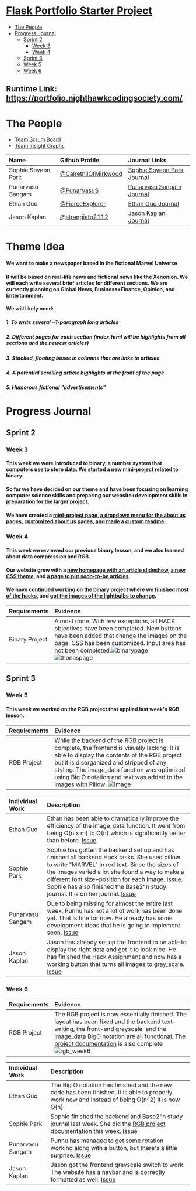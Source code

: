 # [Flask Portfolio Starter Project](https://nighthawkcodingsociety.com/projectsearch/details/Flask%20Portfolio%20Starter)
<!--ts-->
   * [The People](#the-people)
   * [Progress Journal](#progress-journal)
     * [Sprint 2](#sprint-2)
       * [Week 3](#week-3)
       * [Week 4](#week-4)
     * [Sprint 3](#sprint-3)
     *  [Week 5](#week-5)
     *  [Week 6](#week-6)
<!--te-->
## Runtime Link: https://portfolio.nighthawkcodingsociety.com/
# The People

- [Team Scrum Board](https://github.com/CalrethilOfMirkwood/flask_portfolio/projects/1)
- [Team Insight Graphs](https://github.com/CalrethilOfMirkwood/flask_portfolio/graphs/contributors)

 Name | Github Profile | Journal Links
| :---- | :---- | :---- |
| Sophie Soyeon Park | [@CalrethilOfMirkwood](https://github.com/CalrethilOfMirkwood) | [Sophie Soyeon Park Journal](https://docs.google.com/document/d/1p0HJV9DaE6A2R0R5cqNIFT2G01R6gcRTk_YQLqi-JYE/edit?usp=sharing) 
| Punarvasu Sangam | [@PunarvasuS](https://github.com/PunarvasuS) | [Punarvasu Sangam Journal](https://docs.google.com/document/d/1fD9aVooS0dbOJZCmh1KXjiAS6M9TM4oYgXOhvFVISPk/edit?usp=sharing) 
| Ethan Guo | [@FierceExplorer](https://github.com/FierceExplorer) | [Ethan Guo Journal](https://docs.google.com/document/d/11vsWPaCuoXcu6-stnnRsQocQagZt6etMUKN_my-wCZQ/edit)
| Jason Kaplan | [@strangiato2112](https://github.com/strangiato2112) | [Jason Kaplan Journal](https://docs.google.com/document/d/1_07UqztsMrCB-25jyAmEY0PtHlpxz_5iJnr5U1ZaHe8/edit)


# Theme Idea
#### We want to make a newspaper based in the fictional Marvel Universe
#### It will be based on real-life news and fictional news like the Xenonion.  We will each write several brief articles for different sections.  We are currently planning on Global News, Business+Finance, Opinion, and Entertainment.
#### We will likely need:
##### 1. To write several ~1-paragraph long articles
##### 2. Different pages for each section (index.html will be highlights from all sections and the newest articles)
##### 3. Stacked, floating boxes in columns that are links to articles
##### 4. A potential scrolling article highlights at the front of the page
##### 5. Humorous fictional "advertisements"
# Progress Journal
## Sprint 2
### Week 3
#### This week we were introduced to binary, a number system that computers use to store data.  We started a new mini-project related to binary.
#### So far we have decided on our theme and have been focusing on learning computer science skills and preparing our website+development skills in preparation for the larger project.
#### We have created a [mini-project page](https://github.com/CalrethilOfMirkwood/flask_portfolio/blob/main/templates/sus.html), [a dropdown menu for the about us pages](https://github.com/CalrethilOfMirkwood/flask_portfolio/issues/5), [customized about us pages](https://github.com/CalrethilOfMirkwood/flask_portfolio/issues/7), [and made a custom readme](https://github.com/CalrethilOfMirkwood/flask_portfolio/issues/4).
### Week 4
#### This week we reviewed our previous binary lesson, and we also learned about data compression and RGB.
#### Our website grew with a [new homepage with an article slideshow](https://github.com/CalrethilOfMirkwood/flask_portfolio/issues/2), [a new CSS theme](https://github.com/CalrethilOfMirkwood/flask_portfolio/issues/2), and [a page to put soon-to-be articles](https://github.com/CalrethilOfMirkwood/flask_portfolio/issues/2).
#### We have continued working on the binary project where we [finished most of the hacks](https://github.com/CalrethilOfMirkwood/flask_portfolio/issues/8), and [got the images of the lightbulbs to change](https://github.com/CalrethilOfMirkwood/flask_portfolio/issues/9).
| Requirements | Evidence |
| :---- | :---- |
| Binary Project | Almost done. With few exceptions, all HACK objectives have been completed. New buttons have been added that change the images on the page. CSS has been customized.  Input area has not been completed.![binarypage](https://user-images.githubusercontent.com/82109882/133879280-9e10e3f1-a3fd-4b1a-a728-566f6b1180b5.PNG) ![thonaspage](https://user-images.githubusercontent.com/82109882/133879296-7766613d-ca87-4d2e-9bd3-fdafdc14fa52.PNG) | 
## Sprint 3
### Week 5
#### This week we worked on the RGB project that applied last week's RGB lesson.
| Requirements | Evidence |
| :---- | :---- |
| RGB Project |  While the backend of the RGB project is complete, the frontend is visually lacking.  It is able to display the contents of the RGB project but it is disorganized and stripped of any styling. The image_data function was optimized using Big O notation and text was added to the images with Pillow. ![image](https://user-images.githubusercontent.com/82109882/134606070-dfd97632-e32e-4341-8331-aee2cef86d6c.png) |
 
| Individual Work | Description |
| :---- | :---- |
| Ethan Guo | Ethan has been able to dramatically improve the efficiency of the image_data function.  It went from being O(n x m) to O(n) which is significantly better than before. [Issue](https://github.com/CalrethilOfMirkwood/flask_portfolio/issues/15)
| Sophie Park | Sophie has gotten the backend set up and has finished all backend Hack tasks.  She used pillow to write "MARVEL" in red text. Since the sizes of the images varied a lot she found a way to make a different font size+position for each image. [Issue](https://github.com/CalrethilOfMirkwood/flask_portfolio/issues/13). Sophie has also finished the Base2^n study journal. It is on her journal. [Issue](https://github.com/CalrethilOfMirkwood/flask_portfolio/issues/17) 
| Punarvasu Sangam | Due to being missing for almost the entire last week, Punnu has not a lot of work has been done yet. That is fine for now. He already has some development ideas that he is going to implement soon. [Issue](https://github.com/CalrethilOfMirkwood/flask_portfolio/issues/16) 
| Jason Kaplan | Jason has already set up the frontend to be able to display the right data and get it to look nice. He has finished the Hack Assignment and now has a working button that turns all images to gray_scale. [Issue](https://github.com/CalrethilOfMirkwood/flask_portfolio/issues/14) |
### Week 6
| Requirements | Evidence |
| :---- | :----- |
| RGB Project | The RGB project is now essentially finished.  The layout has been fixed and the backend text-writing, the front-end greyscale, and the image_data BigO notation are all functional.  The [project documentation](https://docs.google.com/document/d/1p0HJV9DaE6A2R0R5cqNIFT2G01R6gcRTk_YQLqi-JYE/edit#heading=h.baeoff914e24) is also complete ![rgb_week6](https://user-images.githubusercontent.com/82109882/135728508-3905ab3e-b7ec-44e6-97dc-33f97990a848.PNG) |

| Individual Work | Description |
| :---- | :---- |
| Ethan Guo | The Big O notation has finished and the new code has been finished. It is able to properly work now and instead of being O(n^2) it is now O(n). |
| Sophie Park | Sophie finished the backend and Base2^n study journal last week.  She did the [RGB project documentation](https://docs.google.com/document/d/1p0HJV9DaE6A2R0R5cqNIFT2G01R6gcRTk_YQLqi-JYE/edit#heading=h.baeoff914e24) this week. [Issue](https://github.com/CalrethilOfMirkwood/flask_portfolio/issues/24) |
| Punarvasu Sangam | Punnu has managed to get some rotation working along with a button, but there's a little surprise.  [Issue](https://github.com/CalrethilOfMirkwood/flask_portfolio/issues/16) |
| Jason Kaplan | Jason got the frontend greyscale switch to work. The website has a navbar and is correctly formatted as well.  [Issue](https://github.com/CalrethilOfMirkwood/flask_portfolio/issues/14) |
